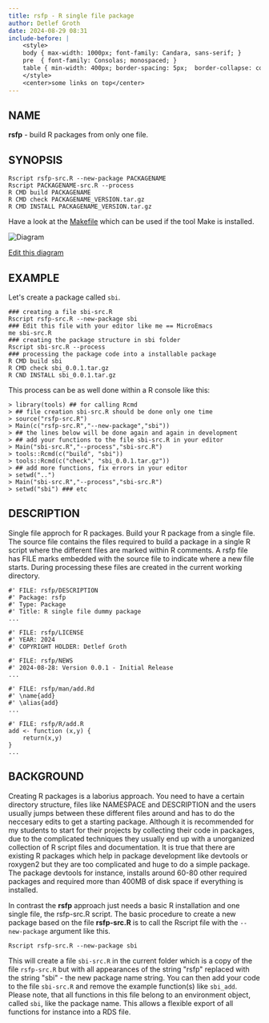 ```yaml
---
title: rsfp - R single file package
author: Detlef Groth
date: 2024-08-29 08:31
include-before: |
    <style>
    body { max-width: 1000px; font-family: Candara, sans-serif; }
    pre  { font-family: Consolas; monospaced; }
    table { min-width: 400px; border-spacing: 5px;  border-collapse: collapse; }
    </style>
    <center>some links on top</center>
---
```


## NAME

__rsfp__ - build R packages from only one file.
 
## SYNOPSIS

```
Rscript rsfp-src.R --new-package PACKAGENAME
Rscript PACKAGENAME-src.R --process
R CMD build PACKAGENAME
R CMD check PACKAGENAME_VERSION.tar.gz
R CMD INSTALL PACKAGENAME_VERSION.tar.gz
```

Have a look at the [Makefile](Makefile)  which can be used if the tool Make is
installed. 

![Diagram](https://kroki.io/graphviz/svg/eNqVUl1rwjAUffdXlD5t0FbG8Ek6EO2DoE6ibzJG2tx-0JiUJCJO_O9L07TWMjbWviTnnHs49-aSIhO4yh3kXEeO_hgncJA5riBkXIEn1YVCmBaUAvESTrkIJaZHzrxzQVQevgSTD1MoZJU6_psj4-JAcQw0dH2fwdmvcFLiDJwnzhJ4dhu1VlkxKcRdXwmegJRamypgPbFW1frNbB3ttrN5NMAX0W6Oltv98n0zYI6YITLAEBoC2zLrmmjTCJlWvhRJgO4xWk4fLeU1s3LrYT3E7UnHnSrllICwOhOtlenLOD0xbUksjVDLIcu0hE7bhRxr_44xjnVD8amg5NC8HeFKAWkE3fx-E9X-v_EGrwVJDklpIHOqoYJJhSk1IJBCcWGf2SBXR2BW6gU6wrSlp2YXbr2KtrfI3Nx268pLTE_Qi9CNx5mvFzaV9nLtZr4Gk59KTdTH0ia9Lv1kQf0rLILs6w8f2-mj03Kz289Wq_94jUa3b_heGV8=)

[Edit                                                                     this
diagram](https://niolesk.top/#https://kroki.io/graphviz/svg/eNqVUl1rwjAUffdXlD5t0FbG8Ek6EO2DoE6ibzJG2tx-0JiUJCJO_O9L07TWMjbWviTnnHs49-aSIhO4yh3kXEeO_hgncJA5riBkXIEn1YVCmBaUAvESTrkIJaZHzrxzQVQevgSTD1MoZJU6_psj4-JAcQw0dH2fwdmvcFLiDJwnzhJ4dhu1VlkxKcRdXwmegJRamypgPbFW1frNbB3ttrN5NMAX0W6Oltv98n0zYI6YITLAEBoC2zLrmmjTCJlWvhRJgO4xWk4fLeU1s3LrYT3E7UnHnSrllICwOhOtlenLOD0xbUksjVDLIcu0hE7bhRxr_44xjnVD8amg5NC8HeFKAWkE3fx-E9X-v_EGrwVJDklpIHOqoYJJhSk1IJBCcWGf2SBXR2BW6gU6wrSlp2YXbr2KtrfI3Nx268pLTE_Qi9CNx5mvFzaV9nLtZr4Gk59KTdTH0ia9Lv1kQf0rLILs6w8f2-mj03Kz289Wq_94jUa3b_heGV8=)

## EXAMPLE

Let's create a package called `sbi`.

```
### creating a file sbi-src.R
Rscript rsfp-src.R --new-package sbi
### Edit this file with your editor like me == MicroEmacs
me sbi-src.R
### creating the package structure in sbi folder
Rscript sbi-src.R --process 
### processing the package code into a installable package
R CMD build sbi
R CMD check sbi_0.0.1.tar.gz
R CND INSTALL sbi_0.0.1.tar.gz
```

This process can be as well done within a R console like this:

```{r eval=FALSE}
> library(tools) ## for calling Rcmd
> ## file creation sbi-src.R should be done only one time
> source("rsfp-src.R") 
> Main(c("rsfp-src.R","--new-package","sbi"))
> ## the lines below will be done again and again in development
> ## add your functions to the file sbi-src.R in your editor
> Main("sbi-src.R","--process","sbi-src.R")
> tools::Rcmd(c("build", "sbi"))
> tools::Rcmd(c("check", "sbi_0.0.1.tar.gz"))
> ## add more functions, fix errors in your editor
> setwd("..")
> Main("sbi-src.R","--process","sbi-src.R")
> setwd("sbi") ### etc
```

## DESCRIPTION

Single file approch for R packages. Build your R package from a single file.
The source file  contains the files  required to build a package in a single R
script  where the  different  files are marked  within R comments. A rsfp file
has FILE marks  embedded  with the source  file to  indicate  where a new file
starts.  During  processing  these  files are  created in the current  working
directory.

```{.r}
#' FILE: rsfp/DESCRIPTION
#' Package: rsfp
#' Type: Package
#' Title: R single file dummy package
...

#' FILE: rsfp/LICENSE
#' YEAR: 2024
#' COPYRIGHT HOLDER: Detlef Groth

#' FILE: rsfp/NEWS
#' 2024-08-28: Version 0.0.1 - Initial Release
...

#' FILE: rsfp/man/add.Rd
#' \name{add}
#' \alias{add}
...

#' FILE: rsfp/R/add.R
add <- function (x,y) {
    return(x,y)
}
...
```

## BACKGROUND

Creating  R  packages  is a  laborius  approach.  You  need to have a  certain
directory  structure,  files  like  NAMESPACE  and  DESCRIPTION  and the users
usually jumps between these different files around and has to do the neccesary
edits to get a starting package. Although it is recommended for my students to
start for their  projects by  collecting  their code in  packages,  due to the
complicated  techniques they usually end up with a unorganized collection of R
script files and  documentation. It is true that there are existing R packages
which help in package  development  like devtools or roxygen2 but they are too
complicated and huge to do a simple package. The package devtools for instance,
installs around 60-80 other required  packages and required more than 400MB of
disk space if everything is installed. 

In contrast the __rsfp__  approach just needs a basic R  installation  and one
single  file, the  rsfp-src.R  script.  The  basic  procedure  to create a new
package based on the file __rsfp-src.R__ is to call the Rscript file with the 
`--new-package` argument like this.

```
Rscript rsfp-src.R --new-package sbi
```

This will create a file  `sbi-src.R` in the current  folder which is a copy of
the file  `rsfp-src.R`  but with all  appearances  of the string "rsfp" replaced
with the string  "sbi" - the new  package  name  string. You can then add your
code  to  the  file  `sbi-src.R`  and  remove  the  example  function(s)  like
`sbi_add`.  Please  note,  that  all  functions  in  this  file  belong  to an
environment  object,  called  `sbi`,  like the  package  name.  This  allows a
flexible export of all functions for instance into a RDS file.







